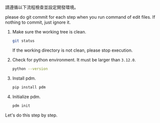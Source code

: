 請遵循以下流程檢查並設定開發環境。

please do git commit for each step when you run command of edit files. If nothing to commit, just ignore it.

1. Make sure the working tree is clean.

    ```bash
    git status
    ```

    If the working directory is not clean, please stop execution.

2. Check for python environment. It must be larger than `3.12.0`.

    ```bash
    python --version
    ```

3. Install pdm.

    ```bash
    pip install pdm
    ```

4. Initialize pdm.

    ```bash
    pdm init
    ```

Let's do this step by step.
